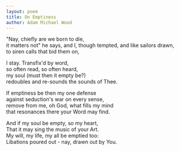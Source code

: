 ```yaml
---
layout: poem
title: On Emptiness
author: Adam Michael Wood
---
```


"Nay, chiefly are we born to die,  
it matters not" he says, and I, 
though tempted, and like sailors drawn,  
to siren calls that bid them on,  
 
I stay. Transfix'd by word,  
so often read, so often heard,  
my soul (must then it empty be?)  
redoubles and re-sounds the sounds of Thee.  
 
If emptiness be then my one defense  
against seduction's war on every sense,  
remove from me, oh God, what fills my mind  
that resonances there your Word may find. 
 
And if my soul be empty, so my heart,  
That it may sing the music of your Art.  
My will, my life, my all be emptied too:  
Libations poured out - nay, drawn out by You.  